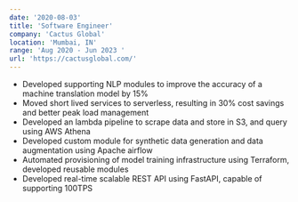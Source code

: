 ```yaml
---
date: '2020-08-03'
title: 'Software Engineer'
company: 'Cactus Global'
location: 'Mumbai, IN'
range: 'Aug 2020 - Jun 2023 '
url: 'https://cactusglobal.com/'
---
```


- Developed supporting NLP modules to improve the accuracy of a machine translation model by 15%
- Moved short lived services to serverless, resulting in 30% cost savings and better peak load management
- Developed an lambda pipeline to scrape data and store in S3, and query using AWS Athena
- Developed custom module for synthetic data generation and data augmentation using Apache airflow
- Automated provisioning of model training infrastructure using Terraform, developed reusable modules
- Developed real-time scalable REST API using FastAPI, capable of supporting 100TPS
